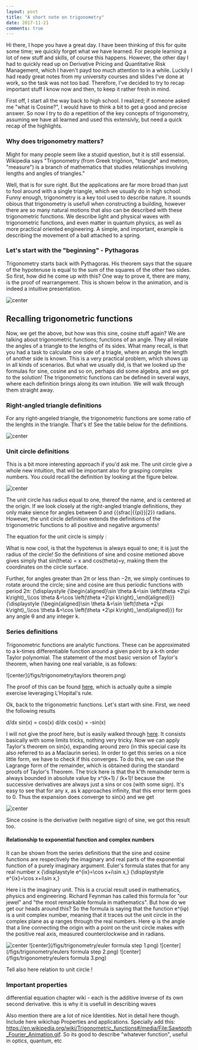 ```yaml
---
layout: post
title: "A short note on trigonometry"
date: 2017-11-21
comments: true
---
```


Hi there, I hope you have a great day. I have been thinking of this for quite some time; we quickly forget what we have learned. For people learning a lot of new stuff and skills, of course this happens. However, the other day I had to quickly read up on Derivative Pricing and Quantitative Risk Management, which I haven't payd too much attention to in a while. Luckily I had ready great notes from my university courses and slides I've done at work, so the task was not too bad. Therefore, I've decided to try to recap important stuff I know now and then, to keep it rather fresh in mind.

First off, I start all the way back to high school. I realized; if someone asked me "what is Cosine?", I would have to think a bit to get a good and precise answer. So now I try to do a repetition of the key concepts of trigonometry, assuming we have all learned and used this extensivly, but need a quick recap of the highlights.  

### Why does trigonometry matters?
Might for many people seem like a stupid question, but it is still essensial. Wikipedia says "Trigonometry (from Greek trigōnon, "triangle" and metron, "measure") is a branch of mathematics that studies relationships involving lengths and angles of triangles."

Well, that is for sure right. But the applications are far more broad than just to fool around with a single triangle, which we usually do in high school. Funny enough, trigonometry is a key tool used to describe nature. It sounds obious that trigonometry is usefull when constructing a building, however there are so many natural motions that also can be described with these trigonometric functions. We describe light and physical waves with trigonometric functions, and even matter in quantum physics, as well as more practical oriented engineering. A simple, and important, example is describing the movement of a ball attached to a spring.

### Let's start with the "beginning" - Pythagoras
Trigonometry starts back with Pythagoras. His theorem says that the square of the hypotenuse is equal to the sum of the squares of the other two sides. So first, how did he come up with this? One way to prove it, there are many, is the proof of rearrangement. This is shown below in the animation, and is indeed a intuitive presentation. 

![center](/figs/trigonometry/Pythagoras-proof-anim.svg)

## Recalling trigonometric functions 
Now, we get the above, but how was this sine, cosine stuff again? We are talking about trigonometric functions; functions of an angle. They all relate the angles of a triangle to the lengths of its sides. What many recall, is that you had a task to calculate one side of a triagle, where an angle the length of another side is known. This is a very practical problem, which shows up in all kinds of scenarios. But what we usually did, is that we looked up the formulas for sine, cosine and so on, perhaps did some algebra, and we got to the solution! The trigonometric functions can be defined in several ways, where each definition brings along its own intuition. We will walk through them straight away.

### Right-angled triangle definitions
For any right-angeled triangle, the trigonometric functions are some ratio of the lenghts in the triangle. That's it! See the table below for the definitions.

![center](/figs/trigonometry/trigonometric_functions.png)



### Unit circle definitions
This is a bit more interesting approach if you'd ask me. The unit circle give a whole new intuition, that will be important also for grasping complex numbers. You could recall the definition by looking at the figure below.

![center](/figs/trigonometry/418px-Sinus_und_Kosinus_am_Einheitskreis_1.svg.png)

The unit circle has radius equal to one, thereof the name, and is centered at the origin. If we look closely at the right-angled triangle definitions, they only make sience for angles between 0 and {{sfrac|{{pi}}|2}} radians. However, the unit circle definition extends the definitions of the trigonometric functions to all positive and negative arguments! 

The equation for the unit circle is simply
: <math>x^2 + y^2 = 1.</math>

What is now cool, is that the hypotenus is always equal to one; it is just the radius of the circle! So the definitions of sine and cosine metioned above gives simply that sin(theta) = x and cos(theta)=y, making them the coordinates on the circle surface.

Further, for angles greater than 2π or less than −2π, we simply continues to rotate around the circle; sine and cosine are thus periodic functions with period 2π:
{\displaystyle {\begin{aligned}\sin \theta &=\sin \left(\theta +2\pi k\right)\,,\\\cos \theta &=\cos \left(\theta +2\pi k\right)\,,\end{aligned}}} {\displaystyle {\begin{aligned}\sin \theta &=\sin \left(\theta +2\pi k\right)\,,\\\cos \theta &=\cos \left(\theta +2\pi k\right)\,,\end{aligned}}}
for any angle θ and any integer k. 

### Series definitions
Trigonometric functions are analytic functions. These can be approximated to a k-times differentiable function around a given point by a k-th order Taylor polynomial. The statement of the most basic version of Taylor's theorem, when having one real variable, is as follows:

![center](/figs/trigonometry/taylors theorem.png)

The proof of this can be found [here](https://en.wikipedia.org/wiki/Taylor%27s_theorem#Proof_for_Taylor.27s_theorem_in_one_real_variable), which is actually quite a simple exercise leveraging L'Hopital's rule.

Ok, back to the trigonometric functions. Let's start with sine. First, we need the following results

d/dx sin(x) = cos(x)
d/dx cos(x) = -sin(x)

I will not give the proof here, but is easily walked through [here](https://www.khanacademy.org/math/ap-calculus-ab/ab-derivative-rules/ab-diff-sin-cos/a/proving-the-derivatives-of-sinx-and-cosx). It consists basically with some limits tricks, nothing very tricky.
Now we can apply Taylor's theorem on sin(x), expanding around zero (in this special case its also referred to as a Maclaurin series).
In order to get this series on a nice little form, we have to check if this converges. To do this, we can use the Lagrange form of the remainder, which is obtained during the standard proofs of Taylor's Theorem. The trick here is that the k'th remainder term is always bounded in absolute value by x^(k+1) / (k+1)!  because the successive derivatives are always just a sins or cos (with some sign). It's easy to see that for any x, as k approaches infinity, that this error term goes to 0. Thus the expansion does converge to sin⁡(x) and we get 

![center](/figs/trigonometry/taylor_sine.png)


Since cosine is the derivative (with negative sign) of sine, we got this result too. 




#### Relationship to exponential function and complex numbers
It can be shown from the series definitions that the sine and cosine functions are respectively the imaginary and real parts of the exponential function of a purely imaginary argument. Euler's formula states that for any real number x
{\displaystyle e^{ix}=\cos x+i\sin x,} {\displaystyle e^{ix}=\cos x+i\sin x,}

Here i is the imaginary unit. This is a crucial result used in mathematics, physics and engineering. Richard Feynman has called this formula for "our jewel" and "the most remarkable formula in mathematics". But how do we get our heads around this? So the formula is saying that the function e^(iφ) is a unit complex number, meaning that it traces out the unit circle in the complex plane as φ ranges through the real numbers. Here φ is the angle that a line connecting the origin with a point on the unit circle makes with the positive real axis, measured counterclockwise and in radians.



![center](/figs/trigonometry/512px-Euler's_formula.svg.png)
![center](/figs/trigonometry/euler formula step 1.png)
![center](/figs/trigonometry/eulers formula step 2.png)
![center](/figs/trigonometry/eulers formula 3.png)




Tell also here relation to unit circle !
### Important properties

differential equation chapter wiki -  each is the additive inverse of its own second derivative. this is why it is usefull in describing waves

Also mention there are a lot of nice Identities. Not in detail here though. Include here wikichap Properties and applications. Specially add this: https://en.wikipedia.org/wiki/Trigonometric_functions#/media/File:Sawtooth_Fourier_Animation.gif. So its good to describe "whatever function", useful in optics, quantum, etc



